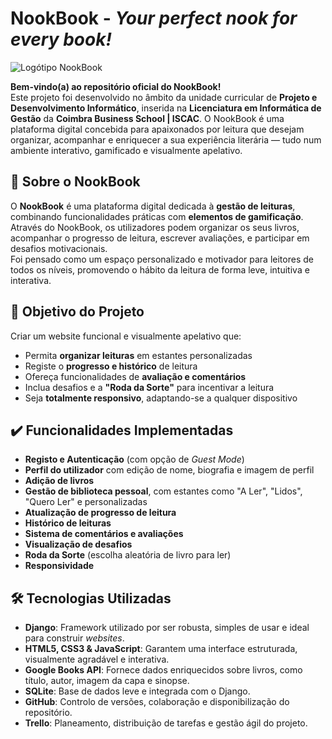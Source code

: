 # NookBook - *Your perfect nook for every book!*

![Logótipo NookBook](media/static/imagens/logo.png)

**Bem-vindo(a) ao repositório oficial do NookBook!**  
Este projeto foi desenvolvido no âmbito da unidade curricular de **Projeto e Desenvolvimento Informático**, inserida na **Licenciatura em Informática de Gestão** da **Coimbra Business School | ISCAC**.
O NookBook é uma plataforma digital concebida para apaixonados por leitura que desejam organizar, acompanhar e enriquecer a sua experiência literária — tudo num ambiente interativo, gamificado e visualmente apelativo.

## 📖 Sobre o NookBook

O **NookBook** é uma plataforma digital dedicada à **gestão de leituras**, combinando funcionalidades práticas com **elementos de gamificação**. Através do NookBook, os utilizadores podem organizar os seus livros, acompanhar o progresso de leitura, escrever avaliações, e participar em desafios motivacionais.  
Foi pensado como um espaço personalizado e motivador para leitores de todos os níveis, promovendo o hábito da leitura de forma leve, intuitiva e interativa.

## 🎯 Objetivo do Projeto

Criar um website funcional e visualmente apelativo que:

- Permita **organizar leituras** em estantes personalizadas
- Registe o **progresso e histórico** de leitura
- Ofereça funcionalidades de **avaliação e comentários**
- Inclua desafios e a **"Roda da Sorte"** para incentivar a leitura
- Seja **totalmente responsivo**, adaptando-se a qualquer dispositivo

## ✔️ Funcionalidades Implementadas

- **Registo e Autenticação** (com opção de *Guest Mode*)
- **Perfil do utilizador** com edição de nome, biografia e imagem de perfil
- **Adição de livros**
- **Gestão de biblioteca pessoal**, com estantes como "A Ler", "Lidos", "Quero Ler" e personalizadas
- **Atualização de progresso de leitura**
- **Histórico de leituras**
- **Sistema de comentários e avaliações**
- **Visualização de desafios**
- **Roda da Sorte** (escolha aleatória de livro para ler)
- **Responsividade**

## 🛠️ Tecnologias Utilizadas

- **Django**: Framework utilizado por ser robusta, simples de usar e ideal para construir *websites*.
- **HTML5, CSS3 & JavaScript**: Garantem uma interface estruturada, visualmente agradável e interativa.
- **Google Books API**: Fornece dados enriquecidos sobre livros, como título, autor, imagem da capa e sinopse.
- **SQLite**: Base de dados leve e integrada com o Django.
- **GitHub**: Controlo de versões, colaboração e disponibilização do repositório.
- **Trello**: Planeamento, distribuição de tarefas e gestão ágil do projeto.
